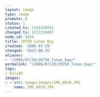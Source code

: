 ```yaml
---
layout: image
type: image
promote: 0
status: 1
created_ts: 1154210931
changed_ts: 1372159487
node_id: 1654
title: 20750 Lunan Bay
created: '2006-07-29'
changed: '2013-06-25'
aliases:
- "/2006/07/29/20750_lunan_bay/"
permalink: "/2006/07/29/20750_lunan_bay/"
tags:
- Eilidh
images:
- - src: image/images/IMG_0939.JPG
    name: IMG_0939.JPG
---
```


